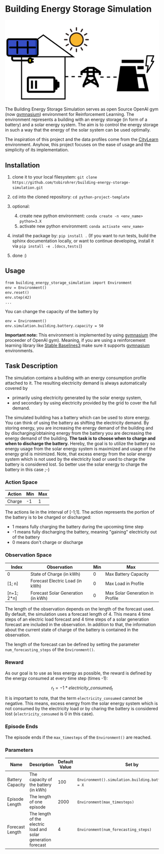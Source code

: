 # Building Energy Storage Simulation

<img src="docs/imgs/overview.drawio.png" alt="isolated" width="600"/>

The Building Energy Storage Simulation serves as open Source OpenAI gym (now [gymnasium](https://github.com/Farama-Foundation/Gymnasium)) environment for Reinforcement Learning. The environment represents a building with an energy storage (in form of a battery) and a solar energy system. The aim is to control the energy storage in such a way that the energy of the solar system can be used optimally. 

The inspiration of this project and the data profiles come from the [CityLearn](https://github.com/intelligent-environments-lab/CityLearn) environment. Anyhow, this project focuses on the ease of usage and the simplicity of its implementation.

## Installation

1. clone it to your local filesystem: `git clone https://github.com/tobirohrer/building-energy-storage-simulation.git`		
2. cd into the cloned repository: `cd python-project-template`
3. optional:

	4. create new python environment: `conda create -n <env_name> python=3.X`
	5. activate new python environment: `conda activate <env_name>`
6. install the package by: `pip install .` (If you want to run tests, build the sphinx documentation locally, or want to continue developing, install it via `pip install -e .[docs,tests]`)
7. done :)

## Usage 

```
from building_energy_storage_simulation import Environment
env = Environment()
env.reset()
env.step(42)
...
```

You can change the capacity of the battery by

```
env = Environment()
env.simulation.building.battery.capacity = 50
```

**Important note:** This environment is implemented by using [gymnasium](https://github.com/Farama-Foundation/Gymnasium) (the proceeder of OpenAI gym). Meaning, if you are using a reinforcement learning library like [Stable Baselines3](https://github.com/DLR-RM/stable-baselines3) make sure it supports [gymnasium](https://github.com/Farama-Foundation/Gymnasium) environments. 

## Task Description

The simulation contains a building with an energy consumption profile attached to it. The resulting electricity demand is always automatically covered by

- primarily using electricity generated by the solar energy system,
- and secondary by using electricity provided by the grid to cover the full demand.

The simulated building has a battery which can be used to store energy. You can think of using the battery as shifting the electricity demand. By storing energy, you are increasing the energy demand of the building and by discharging/obtaining energy from the battery you are decreasing the energy demand of the building. **The task is to choose when to charge and when to discharge the battery.** Hereby, the goal is to utilize the battery so energy usage from the solar energy system is maximized and usage of the energy grid is minimized. Note, that excess energy from the solar energy system which is not used by the electricity load or used to charge the battery is considered lost. So better use the solar energy to charge the battery in this case ;-)

 
### Action Space

| Action      | Min      | Max |
| ----------- | ----------- | ----------- |
| Charge | -1      | 1       |

The actions lie in the interval of [-1;1]. The action represents the portion of the battery is to be charged or discharged:

- 1 means fully charging the battery during the upcoming time step 
- -1 means fully discharging the battery, meaning "gaining" electricity out of the battery
- 0 means don't charge or discharge

### Observation Space

| Index | Observation      | Min | Max |
| ----------- | ----------- | ----------- | ----------- |
| 0 |  State of Charge (in kWh)| 0| Max Battery Capacity |
| [1; n]|  Forecast Electric Load (in kWh) | 0 | Max Load in Profile |
| [n+1; 2*n]|  Forecast Solar Generation (in kWh) |0| Max Solar Generation in Profile |


The length of the observation depends on the length of the forecast used. By default, the simulation uses a forecast length of 4. This means 4 time steps of an electric load forecast and 4 time steps of a solar generation forecast are included in the observation. In addition to that, the information about the current state of charge of the battery is contained in the observation.

The length of the forecast can be defined by setting the parameter `num_forecasting_steps` of the `Environment()`.


### Reward

As our goal is to use as less energy as possible, the reward is defined by the energy consumed at every time step (times -1): 

$$ r_t = -1 * electricity\_consumed_t $$ 

It is important to note, that the term `electricity_consumed` cannot be negative. This means, excess energy from the solar energy system which is not consumed by the electricity load or by charing the battery is considered lost (`electricity_consumed` is 0 in this case). 

### Episode Ends

The episode ends if the `max_timesteps` of the `Environment()` are reached.


### Parameters 

| Name | Description | Default Value | Set by |
| ----------- | ----------- | ----------- | ----------- |
| Battery Capacity |  The capacity of the battery (in kWh)| 100 | `Environment().simulation.building.battery.capacity = X` |
| Episode Length |  The length of one episode | 2000 | `Environment(max_timesteps)` |
| Forecast Length|  The length of the electric load and solar generation forecast |4| `Environment(num_forecasting_steps)` |
